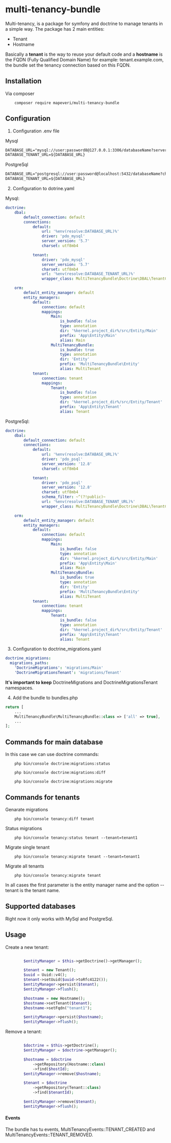 multi-tenancy-bundle
====================

Multi-tenancy, is a package for symfony and doctrine to manage tenants in a simple way. The package has 2 main entities:

* Tenant
* Hostname

Basically a **tenant** is the way to reuse your default code and a **hostname** is the FQDN (Fully Qualified Domain Name) for example: tenant.example.com, the bundle set the tenancy connection based on this FQDN.


Installation
------------

Via composer

```console
    composer require mapeveri/multi-tenancy-bundle
```


Configuration
-------------

1. Configuration .env file

Mysql

```txt
DATABASE_URL="mysql://user:password8@127.0.0.1:3306/databaseName?serverVersion=5.7&charset=utf8"
DATABASE_TENANT_URL=${DATABASE_URL}
```

PostgreSql

```txt
DATABASE_URL="postgresql://user:password@localhost:5432/databaseName?charset=utf8"
DATABASE_TENANT_URL=${DATABASE_URL}
```

2. Configuration to dotrine.yaml

Mysql:

```yaml
doctrine:
    dbal:
        default_connection: default
        connections:
            default:
                url: '%env(resolve:DATABASE_URL)%'
                driver: 'pdo_mysql'
                server_version: '5.7'
                charset: utf8mb4

            tenant:
                driver: 'pdo_mysql'
                server_version: '5.7'
                charset: utf8mb4
                url: '%env(resolve:DATABASE_TENANT_URL)%'
                wrapper_class: MultiTenancyBundle\Doctrine\DBAL\TenantConnectionWrapper

    orm:
        default_entity_manager: default
        entity_managers:
            default:
                connection: default
                mappings:
                    Main:
                        is_bundle: false
                        type: annotation
                        dir: '%kernel.project_dir%/src/Entity/Main'
                        prefix: 'App\Entity\Main'
                        alias: Main
                    MultiTenancyBundle:
                        is_bundle: true
                        type: annotation
                        dir: 'Entity'
                        prefix: 'MultiTenancyBundle\Entity'
                        alias: MultiTenant
            tenant:
                connection: tenant
                mappings:
                    Tenant:
                        is_bundle: false
                        type: annotation
                        dir: '%kernel.project_dir%/src/Entity/Tenant'
                        prefix: 'App\Entity\Tenant'
                        alias: Tenant
```

PostgreSql:

```yaml
doctrine:
    dbal:
        default_connection: default
        connections:
            default:
                url: '%env(resolve:DATABASE_URL)%'
                driver: 'pdo_psql'
                server_version: '12.8'
                charset: utf8mb4

            tenant:
                driver: 'pdo_psql'
                server_version: '12.8'
                charset: utf8mb4
                schema_filter: ~^(?!public)~
                url: '%env(resolve:DATABASE_TENANT_URL)%'
                wrapper_class: MultiTenancyBundle\Doctrine\DBAL\TenantConnectionWrapper

    orm:
        default_entity_manager: default
        entity_managers:
            default:
                connection: default
                mappings:
                    Main:
                        is_bundle: false
                        type: annotation
                        dir: '%kernel.project_dir%/src/Entity/Main'
                        prefix: 'App\Entity\Main'
                        alias: Main
                    MultiTenancyBundle:
                        is_bundle: true
                        type: annotation
                        dir: 'Entity'
                        prefix: 'MultiTenancyBundle\Entity'
                        alias: MultiTenant
            tenant:
                connection: tenant
                mappings:
                    Tenant:
                        is_bundle: false
                        type: annotation
                        dir: '%kernel.project_dir%/src/Entity/Tenant'
                        prefix: 'App\Entity\Tenant'
                        alias: Tenant
```

3. Configuration to doctrine_migrations.yaml

```yaml
doctrine_migrations:
  migrations_paths:
    'DoctrineMigrations': 'migrations/Main'
    'DoctrineMigrationsTenant': 'migrations/Tenant'
```

**It's important to keep** DoctrineMigrations and DoctrineMigrationsTenant namespaces.


4. Add the bundle to bundles.php

```php
return [
    ...
    MultiTenancyBundle\MultiTenancyBundle::class => ['all' => true],
    ...
];
```

Commands for main database
--------------------------

In this case we can use doctrine commands:

```console
    php bin/console doctrine:migrations:status
```

```console
    php bin/console doctrine:migrations:diff
```

```console
    php bin/console doctrine:migrations:migrate
```


Commands for tenants
--------------------

Genarate migrations

```console
    php bin/console tenancy:diff tenant
```

Status migrations

```console
    php bin/console tenancy:status tenant --tenant=tenant1
```

Migrate single tenant

```console
    php bin/console tenancy:migrate tenant --tenant=tenant1
```

Migrate all tenants

```console
    php bin/console tenancy:migrate tenant
```


In all cases the first parameter is the entity manager name and the option --tenant is the tenant name.


Supported databases
-------------------

Right now it only works with MySql and PostgreSql.


Usage
-----


Create a new tenant:

```php

        $entityManager = $this->getDoctrine()->getManager();

        $tenant = new Tenant();
        $uuid = Uuid::v4();
        $tenant->setUuid($uuid->toRfc4122());
        $entityManager->persist($tenant);
        $entityManager->flush();

        $hostname = new Hostname();
        $hostname->setTenant($tenant);
        $hostname->setFqdn("tenant1");

        $entityManager->persist($hostname);
        $entityManager->flush();
```

Remove a tenant:

```php

        $doctrine = $this->getDoctrine();
        $entityManager = $doctrine->getManager();

        $hostname = $doctrine
            ->getRepository(Hostname::class)
            ->find($hostId);
        $entityManager->remove($hostname);

        $tenant = $doctrine
            ->getRepository(Tenant::class)
            ->find($tenantId);

        $entityManager->remove($tenant);
        $entityManager->flush();
```

#### Events

The bundle has tu events, MultiTenancyEvents::TENANT_CREATED and MultiTenancyEvents::TENANT_REMOVED. 
